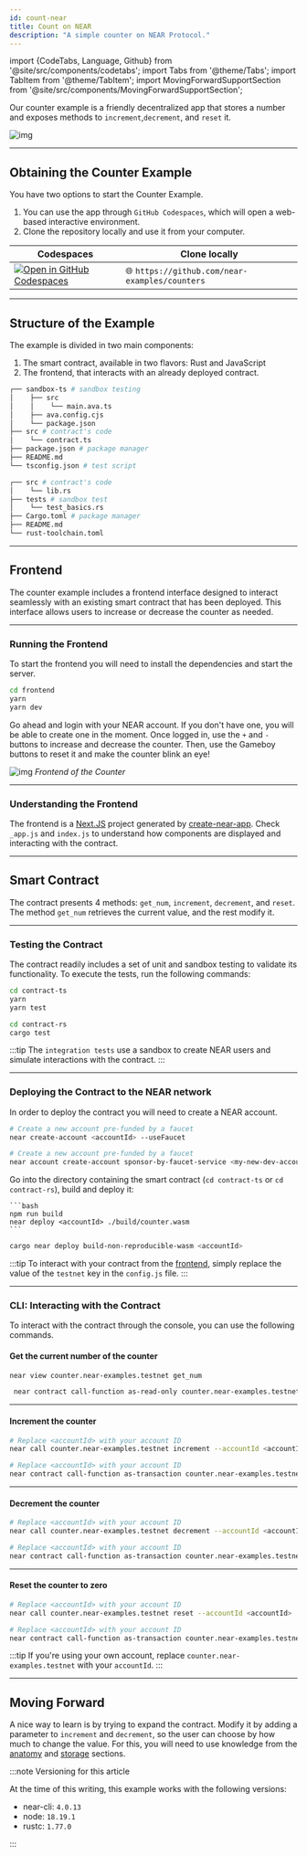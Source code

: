 ```yaml
---
id: count-near
title: Count on NEAR
description: "A simple counter on NEAR Protocol."
---
```


import {CodeTabs, Language, Github} from '@site/src/components/codetabs';
import Tabs from '@theme/Tabs';
import TabItem from '@theme/TabItem';
import MovingForwardSupportSection from '@site/src/components/MovingForwardSupportSection';

Our counter example is a friendly decentralized app that stores a number and exposes methods to `increment`,`decrement`, and `reset` it.

![img](/docs/assets/examples/count-on-near-banner.png)

---

## Obtaining the Counter Example

You have two options to start the Counter Example.

1. You can use the app through `GitHub Codespaces`, which will open a web-based interactive environment.
2. Clone the repository locally and use it from your computer.

| Codespaces                                                                                                             | Clone locally                                  |
| ---------------------------------------------------------------------------------------------------------------------- | ---------------------------------------------- |
| [![Open in GitHub Codespaces](https://github.com/codespaces/badge.svg)](https://codespaces.new/near-examples/counters) | 🌐 `https://github.com/near-examples/counters` |

---

## Structure of the Example

The example is divided in two main components:

1. The smart contract, available in two flavors: Rust and JavaScript
2. The frontend, that interacts with an already deployed contract.

<Tabs groupId="code-tabs">

  <TabItem value="js" label="🌐 JavaScript">

```bash
┌── sandbox-ts # sandbox testing
│    ├── src
│    │    └── main.ava.ts
│    ├── ava.config.cjs
│    └── package.json
├── src # contract's code
│    └── contract.ts
├── package.json # package manager
├── README.md
└── tsconfig.json # test script
```

  </TabItem>

  <TabItem value="rust" label="🦀 Rust">

```bash
┌── src # contract's code
│    └── lib.rs
├── tests # sandbox test
│    └── test_basics.rs
├── Cargo.toml # package manager
├── README.md
└── rust-toolchain.toml
```

  </TabItem>

</Tabs>

---

## Frontend

The counter example includes a frontend interface designed to interact seamlessly with an existing smart contract that has been deployed. This interface allows users to increase or decrease the counter as needed.

<hr class="subsection" />

### Running the Frontend

To start the frontend you will need to install the dependencies and start the server.

```bash
cd frontend
yarn
yarn dev
```

Go ahead and login with your NEAR account. If you don't have one, you will be able to create one in the moment. Once logged in, use the `+` and `-` buttons to increase and decrease the counter. Then, use the Gameboy buttons to reset it and make the counter blink an eye!

![img](/docs/assets/examples/count-on-near.png)
_Frontend of the Counter_

<hr class="subsection" />

### Understanding the Frontend

The frontend is a [Next.JS](https://nextjs.org/) project generated by [create-near-app](https://github.com/near/create-near-app). Check `_app.js` and `index.js` to understand how components are displayed and interacting with the contract.

<Language value="js" language="js">
  <Github fname="_app.js"
          url="https://github.com/near-examples/counters/blob/main/frontend/src/pages/_app.js"/>
  <Github fname="index.js"
          url="https://github.com/near-examples/counters/blob/main/frontend/src/pages/index.js"/>
</Language>

---

## Smart Contract

The contract presents 4 methods: `get_num`, `increment`, `decrement`, and `reset`. The method `get_num` retrieves the current value, and the rest modify it.

<CodeTabs>
  <Language value="js" language="ts">
    <Github fname="contract.ts"
            url="https://github.com/near-examples/counters/blob/main/contract-ts/src/contract.ts"
            start="3" end="33" />
  </Language>
  <Language value="rust" language="rust">
    <Github fname="lib.rs"
            url="https://github.com/near-examples/counters/blob/main/contract-rs/src/lib.rs"
            start="5" end="37" />
  </Language>
</CodeTabs>

---

### Testing the Contract

The contract readily includes a set of unit and sandbox testing to validate its functionality. To execute the tests, run the following commands:

<Tabs groupId="code-tabs">
  <TabItem value="js" label="🌐 JavaScript">

```bash
cd contract-ts
yarn
yarn test
```

  </TabItem>
  <TabItem value="rust" label="🦀 Rust">
  
  ```bash
  cd contract-rs
  cargo test
  ```

  </TabItem>

</Tabs>

:::tip
The `integration tests` use a sandbox to create NEAR users and simulate interactions with the contract.
:::

<hr class="subsection" />

### Deploying the Contract to the NEAR network

In order to deploy the contract you will need to create a NEAR account.

<Tabs groupId="cli-tabs">
  <TabItem value="short" label="Short">

  ```bash
  # Create a new account pre-funded by a faucet
  near create-account <accountId> --useFaucet
  ```
  </TabItem>

  <TabItem value="full" label="Full">

  ```bash
  # Create a new account pre-funded by a faucet
  near account create-account sponsor-by-faucet-service <my-new-dev-account>.testnet autogenerate-new-keypair save-to-keychain network-config testnet create
  ```
  </TabItem>
</Tabs>

Go into the directory containing the smart contract (`cd contract-ts` or `cd contract-rs`), build and deploy it:

<Tabs groupId="code-tabs">

  <TabItem value="js" label="🌐 JavaScript">

    ```bash
    npm run build
    near deploy <accountId> ./build/counter.wasm
    ```

  </TabItem>
  <TabItem value="rust" label="🦀 Rust">
  
  ```bash
  cargo near deploy build-non-reproducible-wasm <accountId>
  ```

  </TabItem>

</Tabs>

:::tip
To interact with your contract from the [frontend](#frontend), simply replace the value of the `testnet` key in the `config.js` file.
:::


<hr class="subsection" />

### CLI: Interacting with the Contract

To interact with the contract through the console, you can use the following commands.

#### Get the current number of the counter

<Tabs groupId="cli-tabs">
  <TabItem value="short" label="Short">

  ```bash
  near view counter.near-examples.testnet get_num
  ```
  </TabItem>

  <TabItem value="full" label="Full">

  ```bash
   near contract call-function as-read-only counter.near-examples.testnet get_num json-args {} network-config testnet now
  ```
  </TabItem>
</Tabs>

<hr class="subsection" />

#### Increment the counter

<Tabs groupId="cli-tabs">
  <TabItem value="short" label="Short">

  ```bash
  # Replace <accountId> with your account ID
  near call counter.near-examples.testnet increment --accountId <accountId>
  ```
  </TabItem>

  <TabItem value="full" label="Full">

  ```bash
  # Replace <accountId> with your account ID
  near contract call-function as-transaction counter.near-examples.testnet increment json-args {} prepaid-gas '30.0 Tgas' attached-deposit '0 NEAR' sign-as aha_6.testnet network-config testnet sign-with-keychain send
  ```
  </TabItem>
</Tabs>

<hr class="subsection" />

#### Decrement the counter

<Tabs groupId="cli-tabs">
  <TabItem value="short" label="Short">

  ```bash
  # Replace <accountId> with your account ID
  near call counter.near-examples.testnet decrement --accountId <accountId>
  ```
  </TabItem>

  <TabItem value="full" label="Full">

  ```bash
  # Replace <accountId> with your account ID
  near contract call-function as-transaction counter.near-examples.testnet decrement json-args {} prepaid-gas '30.0 Tgas' attached-deposit '0 NEAR' sign-as aha_6.testnet network-config testnet sign-with-keychain send
  ```
  </TabItem>
</Tabs>

<hr class="subsection" />

#### Reset the counter to zero

<Tabs groupId="cli-tabs">
  <TabItem value="short" label="Short">

  ```bash
  # Replace <accountId> with your account ID
  near call counter.near-examples.testnet reset --accountId <accountId>
  ```
  </TabItem>

  <TabItem value="full" label="Full">

  ```bash
  # Replace <accountId> with your account ID
  near contract call-function as-transaction counter.near-examples.testnet reset json-args {} prepaid-gas '30.0 Tgas' attached-deposit '0 NEAR' sign-as aha_6.testnet network-config testnet sign-with-keychain send
  ```
  </TabItem>
</Tabs>

:::tip
If you're using your own account, replace `counter.near-examples.testnet` with your `accountId`.
:::

---

## Moving Forward

A nice way to learn is by trying to expand the contract. Modify it by adding a parameter to `increment` and `decrement`,
so the user can choose by how much to change the value. For this, you will need to use knowledge from the [anatomy](../../smart-contracts/anatomy/anatomy.md)
and [storage](../../smart-contracts/anatomy/storage.md) sections.

<MovingForwardSupportSection />

:::note Versioning for this article

At the time of this writing, this example works with the following versions:

- near-cli: `4.0.13`
- node: `18.19.1`
- rustc: `1.77.0`

:::
